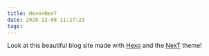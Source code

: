 ```yaml
---
title: Hexo+NexT
date: 2020-12-08 11:27:23
tags:
---
```

Look at this beautiful blog site made with [Hexo](https://www.hexo.io) and the [NexT](https://theme-next.js.org/) theme!
